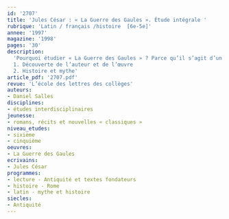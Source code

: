 ```yaml
---
id: '2707'
title: 'Jules César : « La Guerre des Gaules ». Étude intégrale '
rubrique: 'Latin / français /histoire  [6e-5e]'
annee: '1997'
magazine: '1998'
pages: '30'
description: 
  'Pourquoi étudier « La Guerre des Gaules » ? Parce qu’il s’agit d’un livre unique en son genre, écrit par l’acteur principal des événements rapportés, juste après leur déroulement, pour servir, entre autres, sa propagande ; parce qu’il s’agit de la source écrite la plus importante sur les origines de la France, de la Belgique, de la Suisse, de la Grande-Bretagne et de l’Allemagne ; parce que nos « ancêtres les Gaulois » et Vercingétorix font partie de nos principaux lieux de mémoire, mis en place par le XIXe siècle avec beaucoup de stéréotypes propagés par l’iconographie.
  1. Découverte de l’auteur et de l’œuvre
  2. Histoire et mythe'
article_pdf: '2707.pdf'
revue: 'L’école des lettres des collèges'
auteurs:
- Daniel Salles
disciplines:
- études interdisciplinaires
jeunesse:
- romans, récits et nouvelles « classiques »
niveau_etudes:
- sixième
- cinquième
oeuvres:
- La Guerre des Gaules
ecrivains:
- Jules César
programmes:
- lecture - Antiquité et textes fondateurs
- histoire - Rome
- latin - mythe et histoire
siecles:
- Antiquité
---
```

